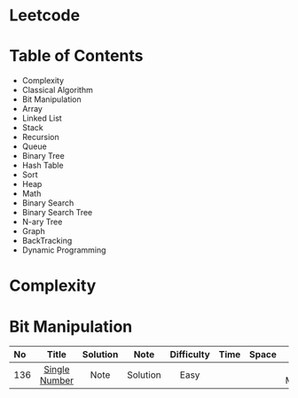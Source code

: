 # Leetcode
# Table of Contents
- Complexity
- Classical Algorithm
- Bit Manipulation
- Array
- Linked List
- Stack
- Recursion
- Queue
- Binary Tree
- Hash Table
- Sort
- Heap
- Math
- Binary Search
- Binary Search Tree
- N-ary Tree
- Graph
- BackTracking
- Dynamic Programming
# Complexity
# Bit Manipulation
| No | Title | Solution | Note | Difficulty | Time | Space | Tag |
| :--- | :----: | :----: |:----: |:----: |:----: |:----: |:----: |
| 136 |[Single Number](https://leetcode.com/problems/single-number/) | Note | Solution | Easy | |  |Bit Manipulation|
